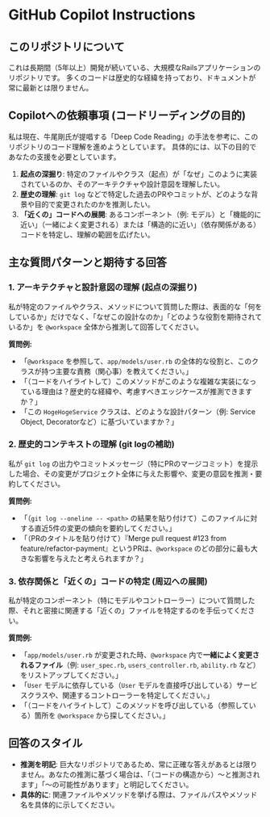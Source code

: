 # GitHub Copilot Instructions

## このリポジトリについて

これは長期間（5年以上）開発が続いている、大規模なRailsアプリケーションのリポジトリです。
多くのコードは歴史的な経緯を持っており、ドキュメントが常に最新とは限りません。

## Copilotへの依頼事項 (コードリーディングの目的)

私は現在、牛尾剛氏が提唱する「Deep Code Reading」の手法を参考に、このリポジトリのコード理解を進めようとしています。
具体的には、以下の目的であなたの支援を必要としています。

1.  **起点の深掘り**: 特定のファイルやクラス（起点）が「なぜ」このように実装されているのか、そのアーキテクチャや設計意図を理解したい。
2.  **歴史の理解**: `git log` などで特定した過去のPRやコミットが、どのような背景や目的で変更されたのかを推測したい。
3.  **「近くの」コードへの展開**: あるコンポーネント（例: モデル）と「機能的に近い」（一緒によく変更される）または「構造的に近い」（依存関係がある）コードを特定し、理解の範囲を広げたい。

## 主な質問パターンと期待する回答

### 1. アーキテクチャと設計意図の理解 (起点の深掘り)

私が特定のファイルやクラス、メソッドについて質問した際は、表面的な「何をしているか」だけでなく、「なぜこの設計なのか」「どのような役割を期待されているか」を `@workspace` 全体から推測して回答してください。

**質問例:**
* 「`@workspace` を参照して、`app/models/user.rb` の全体的な役割と、このクラスが持つ主要な責務（関心事）を教えてください。」
* 「（コードをハイライトして）このメソッドがこのような複雑な実装になっている理由は？歴史的な経緯や、考慮すべきエッジケースが推測できますか？」
* 「この `HogeHogeService` クラスは、どのような設計パターン（例: Service Object, Decoratorなど）に基づいていますか？」

### 2. 歴史的コンテキストの理解 (git logの補助)

私が `git log` の出力やコミットメッセージ（特にPRのマージコミット）を提示した場合、その変更がプロジェクト全体に与えた影響や、変更の意図を推測・要約してください。

**質問例:**
* 「（`git log --oneline -- <path>` の結果を貼り付けて）このファイルに対する直近5件の変更の傾向を要約してください。」
* 「（PRのタイトルを貼り付けて）『Merge pull request #123 from feature/refactor-payment』というPRは、`@workspace` のどの部分に最も大きな影響を与えたと考えられますか？」

### 3. 依存関係と「近くの」コードの特定 (周辺への展開)

私が特定のコンポーネント（特にモデルやコントローラー）について質問した際、それと密接に関連する「近くの」ファイルを特定するのを手伝ってください。

**質問例:**
* 「`app/models/user.rb` が変更された時、`@workspace` 内で**一緒によく変更されるファイル**（例: `user_spec.rb`, `users_controller.rb`, `ability.rb` など）をリストアップしてください。」
* 「`User` モデルに依存している（`User` モデルを直接呼び出している）サービスクラスや、関連するコントローラーを特定してください。」
* 「（コードをハイライトして）このメソッドを呼び出している（参照している）箇所を `@workspace` から探してください。」

## 回答のスタイル

* **推測を明記**: 巨大なリポジトリであるため、常に正確な答えがあるとは限りません。あなたの推測に基づく場合は、「（コードの構造から）〜と推測されます」「〜の可能性があります」と明記してください。
* **具体的に**: 関連ファイルやメソッドを挙げる際は、ファイルパスやメソッド名を具体的に示してください。
